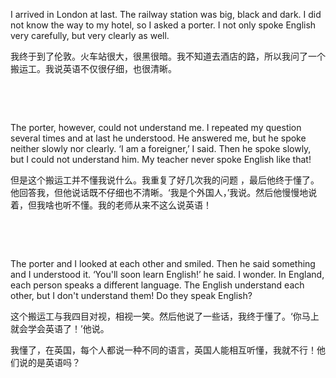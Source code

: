 I arrived in London at last. The railway station was big, black and dark. I did not know the way to my hotel, so I asked a porter. I not only spoke English very carefully, but very clearly as well.

我终于到了伦敦。火车站很大，很黑很暗。我不知道去酒店的路，所以我问了一个搬运工。我说英语不仅很仔细，也很清晰。

    

    

The porter, however, could not understand me. I repeated my question several times and at last he understood. He answered me, but he spoke neither slowly nor clearly. ‘I am a foreigner,’ I said. Then he spoke slowly, but I could not understand him. My teacher never spoke English like that!

但是这个搬运工并不懂我说什么。我重复了好几次我的问题 ，最后他终于懂了。他回答我，但他说话既不仔细也不清晰。‘我是个外国人，’我说。然后他慢慢地说着，但我啥也听不懂。我的老师从来不这么说英语！

    

    

The porter and I looked at each other and smiled. Then he said something and I understood it. ‘You'll soon learn English!’ he said. I wonder. In England, each person speaks a different language. The English understand each other, but I don't understand them! Do they speak English?

这个搬运工与我四目对视，相视一笑。然后他说了一些话，我终于懂了。‘你马上就会学会英语了！’他说。

我懂了，在英国，每个人都说一种不同的语言，英国人能相互听懂，我就不行！他们说的是英语吗？

